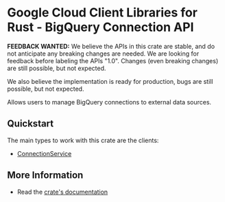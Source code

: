 # Google Cloud Client Libraries for Rust - BigQuery Connection API

<!-- Code generated by sidekick. DO NOT EDIT. -->

**FEEDBACK WANTED:** We believe the APIs in this crate are stable, and
do not anticipate any breaking changes are needed. We are looking for
feedback before labeling the APIs "1.0". Changes (even breaking changes)
are still possible, but not expected.

We also believe the implementation is ready for production, bugs are
still possible, but not expected.

Allows users to manage BigQuery connections to external data sources.

## Quickstart

The main types to work with this crate are the clients:

- [ConnectionService]

## More Information

- Read the [crate's documentation](https://docs.rs/google-cloud-bigquery-connection-v1/latest/google-cloud-bigquery-connection-v1)

[ConnectionService]: https://docs.rs/google-cloud-bigquery-connection-v1/latest/google_cloud_bigquery_connection_v1/client/struct.ConnectionService.html
